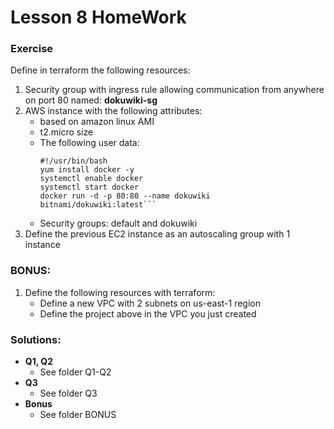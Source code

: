 # Lesson 8 HomeWork

### **Exercise**

Define in terraform the following resources:
1. Security group with ingress rule allowing communication from anywhere on port 80 named: **dokuwiki-sg**
2. AWS instance with the following attributes:
    - based on amazon linux AMI
    - t2.micro size
    - The following user data:
        ```shell script
        #!/usr/bin/bash
        yum install docker -y
        systemctl enable docker
        systemctl start docker
        docker run -d -p 80:80 --name dokuwiki bitnami/dokuwiki:latest```

    - Security groups: default and dokuwiki
3. Define the previous EC2 instance as an autoscaling group with 1 instance

### **BONUS:**
1. Define the following resources with terraform:
    - Define a new VPC with 2 subnets on us-east-1 region
    - Define the project above in the VPC you just created
    
    
### **Solutions:**

* **Q1, Q2**
    - See folder Q1-Q2
* **Q3**
    - See folder Q3
* **Bonus**
    - See folder BONUS